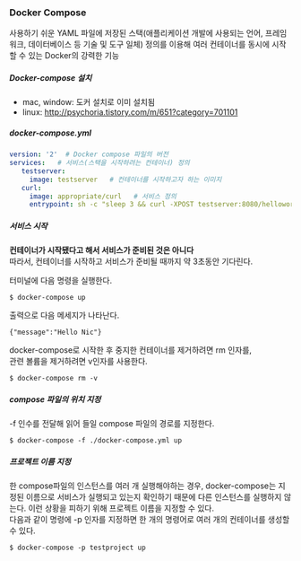### Docker Compose
사용하기 쉬운 YAML 파일에 저장된 스택(애플리케이션 개발에 사용되는 언어, 프레임워크, 데이터베이스 등 기술 및 도구 일체) 정의를 이용해 여러 컨테이너를 동시에 시작할 수 있는 Docker의 강력한 기능

##### Docker-compose 설치
 - mac, window: 도커 설치로 이미 설치됨
 - linux: http://psychoria.tistory.com/m/651?category=701101

##### docker-compose.yml
 ```yaml
version: '2'  # Docker compose 파일의 버전
services:   # 서비스(스택을 시작하려는 컨테이너) 정의
    testserver:
      image: testserver   # 컨테이너를 시작하고자 하는 이미지
    curl:
      image: appropriate/curl   # 서비스 정의
      entrypoint: sh -c "sleep 3 && curl -XPOST testserver:8080/helloworld -d '{\"name\":\"Nic\"}'"
```

##### 서비스 시작
**컨테이너가 시작됐다고 해서 서비스가 준비된 것은 아니다**  
따라서, 컨테이너를 시작하고 서비스가 준비될 때까지 약 3초동안 기다린다.

터미널에 다음 명령을 실행한다.
```
$ docker-compose up
```
출력으로 다음 메세지가 나타난다.
```
{"message":"Hello Nic"}
```

docker-compose로 시작한 후 중지한 컨테이너를 제거하려면 rm 인자를,   
관련 볼륨을 제거하려면 v인자를 사용한다.
```
$ docker-compose rm -v
```

##### compose 파일의 위치 지정
-f 인수를 전달해 읽어 들일 compose 파일의 경로를 지정한다.
```
$ docker-compose -f ./docker-compose.yml up
```

##### 프로젝트 이름 지정
한 compose파일의 인스턴스를 여러 개 실행해야하는 경우,   docker-compose는 지정된 이름으로 서비스가 실행되고 있는지 확인하기 때문에 다른 인스턴스를 실행하지 않는다. 이런 상황을 피하기 위해 프로젝트 이름을 지정할 수 있다.   
다음과 같이 명령에 -p 인자를 지정하면 한 개의 명령어로 여러 개의 컨테이너를 생성할 수 있다.  
```
$ docker-compose -p testproject up
```
